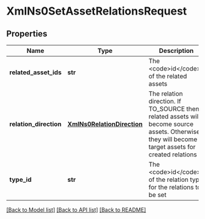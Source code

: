 # XmlNs0SetAssetRelationsRequest

## Properties
Name | Type | Description | Notes
------------ | ------------- | ------------- | -------------
**related_asset_ids** | **str** | The &lt;code&gt;id&lt;/code&gt;s of the related assets | [optional] 
**relation_direction** | [**XmlNs0RelationDirection**](XmlNs0RelationDirection.md) | The relation direction. If TO_SOURCE then related assets will become source assets. Otherwise they will become target assets for created relations | [optional] 
**type_id** | **str** | The &lt;code&gt;id&lt;/code&gt; of the relation type for the relations to be set | [optional] 

[[Back to Model list]](../README.md#documentation-for-models) [[Back to API list]](../README.md#documentation-for-api-endpoints) [[Back to README]](../README.md)



